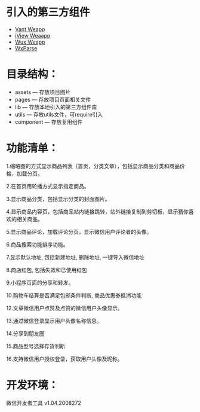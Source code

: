 # 引入的第三方组件
- [Vant Weapp](https://youzan.github.io/vant-weapp/#/intro)
- [iView Weaapp](https://weapp.iviewui.com/docs/guide/start)
- [Wux Weapp](https://wux-weapp.github.io/wux-weapp-docs/#/)
- [WxParse](https://github.com/icindy/wxParse)

# 目录结构：
- assets — 存放项目图片
- pages — 存放项目页面相关文件
- lib — 存放本地引入的第三方组件库
- utils — 存放utils文件，可require引入
- component — 存放复用组件

# 功能清单：
1.缩略图的方式显示商品列表（首页，分类文章），包括显示商品分类和商品价格，加载分页。

2.在首页用轮播方式显示指定商品。

3.显示商品分类，包括显示分类的封面图片。

4.显示商品内容页，包括商品站内链接跳转，站外链接复制到剪切板，显示猜你喜欢的相关商品。

5.显示商品评论，加载评论分页，显示微信用户评论者的头像。

6.商品搜索功能排序功能。

7.显示默认地址, 包括新建地址, 删除地址, 一键导入微信地址

8.商店红包, 包括失效和已使用红包

9.小程序页面的分享和转发。

10.购物车结算是否满足包邮条件判断, 商品优惠券抵消功能

12.文章微信用户点赞及点赞的微信用户头像显示。

13.通过微信登录显示用户头像名称信息。

14.分享到朋友圈

15.商品型号选择存货判断

16.支持微信用户授权登录，获取用户头像及昵称。


# 开发环境：
微信开发者工具 v1.04.2008272
